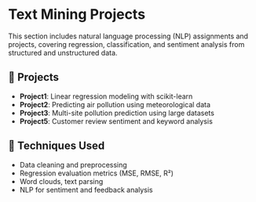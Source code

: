 # Text Mining Projects

This section includes natural language processing (NLP) assignments and projects, covering regression, classification, and sentiment analysis from structured and unstructured data.

## 📘 Projects

- **Project1**: Linear regression modeling with scikit-learn
- **Project2**: Predicting air pollution using meteorological data
- **Project3**: Multi-site pollution prediction using large datasets
- **Project5**: Customer review sentiment and keyword analysis

## 🔧 Techniques Used

- Data cleaning and preprocessing
- Regression evaluation metrics (MSE, RMSE, R²)
- Word clouds, text parsing
- NLP for sentiment and feedback analysis
